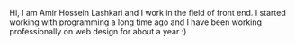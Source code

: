 Hi, I am Amir Hossein Lashkari and I work in the field of front end. I started working with programming a long time ago and I have been working professionally on web design for about a year :)
